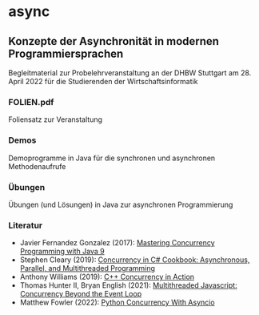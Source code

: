 # async
## Konzepte der Asynchronität in modernen Programmiersprachen

Begleitmaterial zur Probelehrveranstaltung an der DHBW Stuttgart am 28. April 2022 für die Studierenden der Wirtschaftsinformatik

### FOLIEN.pdf

Foliensatz zur Veranstaltung

### Demos

Demoprogramme in Java für die synchronen und asynchronen Methodenaufrufe

### Übungen

Übungen (und Lösungen) in Java zur asynchronen Programmierung

### Literatur

- Javier Fernandez Gonzalez (2017):
  [Mastering Concurrency Programming with Java 9](https://www.amazon.de/Mastering-Concurrency-Programming-Java-application/dp/1785887947)
- Stephen Cleary (2019):
  [Concurrency in C# Cookbook: Asynchronous, Parallel, and Multithreaded Programming](https://www.amazon.de/Concurrency-Cookbook-Asynchronous-Multithreaded-Programming/dp/149205450X)
- Anthony Williams (2019):
  [C++ Concurrency in Action](https://www.amazon.de/C-Concurrency-Action-Anthony-Williams/dp/1617294691)
- Thomas Hunter II, Bryan English (2021):
  [Multithreaded Javascript: Concurrency Beyond the Event Loop](https://www.amazon.de/Multithreaded-Javascript-Concurrency-Beyond-Event/dp/1098104439)
- Matthew Fowler (2022):
  [Python Concurrency With Asyncio](https://www.amazon.de/Python-Concurrency-Asyncio-Matthew-Fowler/dp/1617298662)
